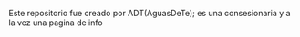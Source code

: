 Este repositorio fue creado por ADT(AguasDeTe);
es una consesionaria 
y a la vez una pagina de info
